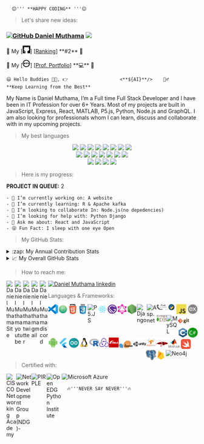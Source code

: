       😊''' **HAPPY CODING** '''😊
                                                                   
> Let's share new ideas:

### [![GitHub Daniel Muthama](https://img.shields.io/github/followers/danielmuthama?label=Follow%20Me&style=flat-square)](https://github.com/danielmuthama) <img src="https://visitor-badge.laobi.icu/badge?page_id=danielmuthama-Read.md"> 

<p align = ""
   <h3 align=""> 🙌 My </h> [<img align="" alt="my_github" width="20px" src="my pictures/git.png" />] [<a href="https://commits.top/kenya.html" target="_blank" rel="noreferrer">Ranking</a>] **#2** 🙌
</p>
<p align = ""
   <h3 align=""> 🙌 My </h> [<img align="" alt="my_github" width="20px" src="my pictures/dti.jpeg" />] [<a href="https://danielmuthama.github.io/my_portfolio/" target="_blank" rel="noreferrer">Prof. Portfolio</a>] **💻** 🙌
</p>


    😃 Hello Buddies 👋🏻, 👉                   <**${AI}**/>    🚶‍♂️                   **Keep Learning from the Best**
    
<p font-family: 'verdana'>
My Name is Daniel Muthama, I’m a Full time Full Stack Developer
and I have been in IT Profession for over 6+ Years. Most of my
projects are built in JavaScript, Express, React, MATLAB, P5.js,
Python, Node.js and GraphQL. I am also looking for professionals
whom I can learn, discuss and collaborate with in my upcoming projects.</p>

> My best languages
 
 <p align="center">
  <img src="https://img.shields.io/badge/Code-JavaScript-informational?style=flat&logo=JavaScript&color=F7DF1E">
  <img src="https://img.shields.io/badge/Code-React-informational?style=flat&logo=react&color=61DAFB">
  <img src="https://img.shields.io/badge/Code-Node.js-informational?style=flat&logo=Node.js&color=3D883B">
  <img src="https://img.shields.io/badge/Code-AdonisJS-informational?style=flat&logo=AdonisJS&color=20004F">
  <img src="https://img.shields.io/badge/Code-HTML5-informational?style=flat&logo=HTML5&color=E34F26">
  <img src="https://img.shields.io/badge/Code-C-informational?style=flat&logo=C&color=A8B9CC">
  <img src="https://img.shields.io/badge/Code-Python-informational?style=flat&logo=Python&color=3776AB">
  <img src="https://img.shields.io/badge/Code-Django-informational?style=flat&logo=Django&color=0F3D2D">
  <br>
  <img src="https://img.shields.io/badge/Tool-Vim-informational?style=flat&logo=Vim&color=3D883B">
  <img src="https://img.shields.io/badge/Tool-PostgreSQL-informational?style=flat&logo=PostgreSQL&color=336791">
  <img src="https://img.shields.io/badge/Tool-NPM-informational?style=flat&logo=NPM&color=CB0000">
  <img src="https://img.shields.io/badge/Tool-Yarn-informational?style=flat&logo=Yarn&color=2C8EBB">
  <img src="https://img.shields.io/badge/Tool-Git-informational?style=flat&logo=Git&color=F05032">
  <img src="https://img.shields.io/badge/Tool-GitHub-informational?style=flat&logo=GitHub&color=181717">
  <img src="https://img.shields.io/badge/Tool-Insomnia-informational?style=flat&logo=Insomnia&color=3E028B">
  <br>
  <img src="https://img.shields.io/badge/Style-CSS3-informational?style=flat&logo=CSS3&color=1572B6">
  <img src="https://img.shields.io/badge/Style-Styled--Components-informational?style=flat&logo=styled-components&color=CC6699">
  <img src="https://img.shields.io/badge/Style-Sass-informational?style=flat&logo=Sass&color=DB7093">
  <img src="https://img.shields.io/badge/Style-Bootstrap-informational?style=flat&logo=Bootstrap&color=7952B3">
   </p>
   
> Here is my progress:

   **PROJECT IN QUEUE:** 2
   
    - 🔭 I’m currently working on: A website
    - 🌱 I’m currently learning: R & Apache kafka
    - 👯 I’m looking to collaborate In: Node.js(no depedencies)
    - 🤔 I’m looking for help with: Python Django
    - 💬 Ask me about: React and JavaScript
    - 😜 Fun Fact: I sleep with one eye Open

> My GitHub Stats:
<p>
  <details><summary>:zap: My Annual Contribution Stats</summary>
      
<img align="left" alt="My GitHub Stats" width="300px" src="https://github-readme-stats-kauer3.vercel.app/api?username=danielmuthama&count_private=true&hide_border=true&show_icons=true&hide_title=true&layout=compact&theme=radical" alt="Daniel's GitHub stats" />
 <img align="" alt="Muthama's Top used languages on Github" width="300px" src="https://github-readme-stats.vercel.app/api/top-langs/?username=danielmuthama&count_private=true&hide_border=true&hide_title=true&layout=compact&show_icons=true&theme=radical"/></details>
 <details><summary>📈 My Overall GitHub Stats</summary>
<img width="300" src="https://metrics.lecoq.io/danielmuthama" alt="Github Metrics">
 <img width="350" src="https://github-readme-streak-stats.herokuapp.com/?user=danielmuthama" alt="Github Streak Stats"></details>
 </p>
 
> How to reach me:

[<img align="left" alt="Daniel Muthama Site" width="22px" src="https://img.icons8.com/cute-clipart/2x/facebook-new.png" />][facebook]
[<img align="left" alt="Daniel Muthama youtube" width="22px" src="https://img.icons8.com/doodle/2x/youtube.png" />][youtube]
[<img align="left" alt="Daniel Muthama twitter" width="22px" src="https://img.icons8.com/cute-clipart/2x/twitter.png" />][twitter]
[<img align="left" alt="Daniel Muthama gmail" width="22px" src="https://img.icons8.com/color/2x/gmail-login.png" />][gmail]
[<img align="left" alt="Daniel Muthama discord" width="22px" src="https://img.icons8.com/cute-clipart/2x/discord-logo.png" />][discord]
[<img align="" alt="Daniel Muthama linkedin" width="22px" src="https://img.icons8.com/cute-clipart/2x/linkedin.png" />][linkedin]</span>
<br/>

> Languages & Frameworks:

<img align="left" alt="Visual Studio Code" width="26px" src="https://raw.githubusercontent.com/github/explore/80688e429a7d4ef2fca1e82350fe8e3517d3494d/topics/visual-studio-code/visual-studio-code.png" />
<img align="left" alt="Atom" width="26px" src="https://raw.githubusercontent.com/github/explore/80688e429a7d4ef2fca1e82350fe8e3517d3494d/topics/atom/atom.png" />
<img align="left" alt="HTML5" width="26px" src="https://raw.githubusercontent.com/github/explore/80688e429a7d4ef2fca1e82350fe8e3517d3494d/topics/html/html.png" />
<img align="left" alt="CSS3" width="26px" src="https://raw.githubusercontent.com/github/explore/80688e429a7d4ef2fca1e82350fe8e3517d3494d/topics/css/css.png" />
<img align="left" alt="P5.JS" width="26px" src="https://miro.medium.com/max/300/1*h9G7gjWQeQVwqkbhHVvOQg.png" />
<img align="" alt="JavaScript" width="26px" src="https://raw.githubusercontent.com/github/explore/80688e429a7d4ef2fca1e82350fe8e3517d3494d/topics/javascript/javascript.png" />
<img align="left" alt="React" width="26px" src="https://raw.githubusercontent.com/github/explore/80688e429a7d4ef2fca1e82350fe8e3517d3494d/topics/react/react.png" />
<img align="left" alt="Gatsby" width="26px" src="https://raw.githubusercontent.com/github/explore/e94815998e4e0713912fed477a1f346ec04c3da2/topics/gatsby/gatsby.png" />
<img align="left" alt="GraphQL" width="26px" src="https://raw.githubusercontent.com/github/explore/80688e429a7d4ef2fca1e82350fe8e3517d3494d/topics/graphql/graphql.png" />
<img align="left" alt="Node.js" width="26px" src="https://raw.githubusercontent.com/github/explore/80688e429a7d4ef2fca1e82350fe8e3517d3494d/topics/nodejs/nodejs.png" />
<img align="left" alt="Django" width="26px" src="https://upload.wikimedia.org/wikipedia/commons/thumb/7/75/Django_logo.svg/2560px-Django_logo.svg.png" />
<img align="" alt="Express" width="26px" src="my pictures/download.png" />
<img align="left" alt="Asp.net" width="26px" src="https://www.natmarchand.fr/wp-content/uploads/2018/05/asp.net_.jpg" />
<img align="left" alt="flask" width="26px" src="my pictures/images.png" />
<img align="left" alt="Python" width="26px" src="my pictures/download (1).png" />
<img align="left" alt="mongo" width="26px" src="my pictures/Mongo.png" />
<img align="left" alt="MySQL" width="30px" src="https://cdn.freebiesupply.com/logos/large/2x/mysql-logo-svg-vector.svg" />
<img align="" alt="Git" width="30px" src="https://raw.githubusercontent.com/github/explore/80688e429a7d4ef2fca1e82350fe8e3517d3494d/topics/git/git.png" />
<img align="left" alt="C++" width="26px" src="https://raw.githubusercontent.com/github/explore/80688e429a7d4ef2fca1e82350fe8e3517d3494d/topics/cpp/cpp.png" />
<img align="left" alt="C#" width="26px" src="https://raw.githubusercontent.com/github/explore/80688e429a7d4ef2fca1e82350fe8e3517d3494d/topics/csharp/csharp.png" />
<img align="left" alt="Android" width="26px" src="https://raw.githubusercontent.com/github/explore/80688e429a7d4ef2fca1e82350fe8e3517d3494d/topics/android/android.png" />
<img align="left" alt="Flutter" width="28px" src="https://raw.githubusercontent.com/github/explore/cebd63002168a05a6a642f309227eefeccd92950/topics/flutter/flutter.png" />
<img align="left" alt="Arduino" width="28px" src="https://raw.githubusercontent.com/github/explore/80688e429a7d4ef2fca1e82350fe8e3517d3494d/topics/arduino/arduino.png" />
<img align="" alt="Matlab" width="30px" src="https://raw.githubusercontent.com/github/explore/80688e429a7d4ef2fca1e82350fe8e3517d3494d/topics/matlab/matlab.png" />
<img align="left" alt="Linux" width="26px" src="https://raw.githubusercontent.com/github/explore/80688e429a7d4ef2fca1e82350fe8e3517d3494d/topics/linux/linux.png" />
<img align="left" alt="R language" width="26px" src="https://raw.githubusercontent.com/github/explore/80688e429a7d4ef2fca1e82350fe8e3517d3494d/topics/r/r.png" />
<img align="left" alt="Redux" width="26px" src="https://raw.githubusercontent.com/github/explore/80688e429a7d4ef2fca1e82350fe8e3517d3494d/topics/redux/redux.png" />
<img align="left" alt="Ruby" width="26px" src="https://raw.githubusercontent.com/github/explore/80688e429a7d4ef2fca1e82350fe8e3517d3494d/topics/rails/rails.png" />
<img align="left" alt="Scikit-learn" width="38px" src="https://raw.githubusercontent.com/github/explore/80688e429a7d4ef2fca1e82350fe8e3517d3494d/topics/scikit-learn/scikit-learn.png" />
<img align="" alt="Swift" width="26px" src="https://raw.githubusercontent.com/github/explore/80688e429a7d4ef2fca1e82350fe8e3517d3494d/topics/swift/swift.png" />
<img align="left" alt="Unity" width="34px" src="https://raw.githubusercontent.com/github/explore/80688e429a7d4ef2fca1e82350fe8e3517d3494d/topics/unity/unity.png" />
<img align="left" alt="Tensorflow" width="26px" src="https://raw.githubusercontent.com/github/explore/80688e429a7d4ef2fca1e82350fe8e3517d3494d/topics/tensorflow/tensorflow.png" />
<img align="left" alt="Moongose" width="32px" src="https://raw.githubusercontent.com/github/explore/80688e429a7d4ef2fca1e82350fe8e3517d3494d/topics/mongoose/mongoose.png" />
<img align="left" alt="PostgreSQL" width="26px" src="https://raw.githubusercontent.com/github/explore/80688e429a7d4ef2fca1e82350fe8e3517d3494d/topics/postgresql/postgresql.png" />
<img align="left" alt="Firebase" width="26px" src="https://raw.githubusercontent.com/github/explore/80688e429a7d4ef2fca1e82350fe8e3517d3494d/topics/firebase/firebase.png" />
<img align="" alt="Neo4j" width="30px" src="https://upload.wikimedia.org/wikipedia/commons/e/e5/Neo4j-logo_color.png" />
<br />

> Certified with:

<img align="left" alt="CISCO Networking Academy" width="26px" src="https://boldbytesng.com/wp-content/uploads/2017/05/logo-cisco-ccna.png" />
<img align="left" alt="Network Development Group (NDG)-" width="40px" src="https://www.netdevgroup.com/static/img/ndg_logo.svg" />
<img align="left" alt="PIRPLE" width="40px" src="https://s3.amazonaws.com/thinkific-import/116598/cYiInJ14QTexS1zdpeTV_logo5.png" />
<img align="left" alt="Open EDG Python Institute" width="40px" src="https://openedg.org/wp-content/uploads/2018/06/OpenEDG_logo_300.png" />
<img align="" alt="Microsoft Azure" width="50px" src="https://logos-world.net/wp-content/uploads/2021/03/Microsoft-Azure-Logo.png" />


[gmail]: mailto:danielmuthama23@gmail.com
[facebook]: https://www.facebook.com/dasomtechnologiesinc
[discord]: https://discord.gg/jNTPtz
[website]: https://dasomtechnologiesinc.com
[youtube]: https://www.youtube.com/channel/UCey7Rht0HRNAbpm7AoWdi7Q?view_as=subscriber
[twitter]: https://twitter.com/danielmuthama18
[linkedin]: https://www.linkedin.com/in/daniel-muthama-577b211a5/
[my_github]: https://github.com/danielmuthama
[active_users]: https://commits.top/kenya.html

      🔥'''NEVER SAY NEVER'''🔥
